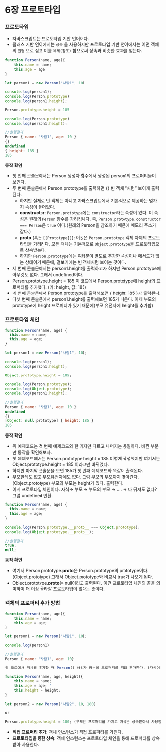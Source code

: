 # 6장 프로토타입

### 프로토타입

- 자바스크립트는 프로토타입 기반 언어이다.
- 클래스 기반 언어에서는 `상속` 을 사용하지만 프로토타입 기반 언어에서는 어떤 객체의 `원형` 으로 삼고 이를 `복제(참조)` 함으로써 상속과 비슷한 효과를 얻는다.

```jsx
function Person(name, age){
	this.name = name;
	this.age = age
}

let person1 = new Person("사람1", 10)

console.log(person1);
console.log(Person.prototype)
console.log(person1.height);

Person.prototype.height = 185

console.log(Person.prototype)
console.log(person1.height);

//실행결과
Person { name: '사람1', age: 10 }
{}
undefined
{ height: 185 }
185

```

**동작 확인**

- 첫 번째 콘솔문에서는 Person 생성자 함수에서 생성된 person1의 프로퍼티들이 보인다.
- 두 번째 콘솔문에서 Person.prototype를 출력하면 {} 빈 객체 “처럼” 보이게 출력된다.
  - 하지만 실제로 빈 객체는 아니고 자바스크립트에서 기본적으로 제공하는 몇가지 속성이 들어있다.
  - **constructor**: `Person.prototype`에는 `constructor`라는 속성이 있다. 이 속성은 원래의 `Person` 함수를 가리킵니다. 즉, `Person.prototype.constructor === Person`은 `true` 이다.(원래의 Person을 참조하기 때문에 메모리 주소가 같다.)
  - ****proto**** (혹은 `[[Prototype]]`): 이것은 `Person.prototype` 객체 자체의 프로토타입을 가리킨다. 모든 객체는 기본적으로 `Object.prototype`을 프로토타입으로 상속받는다.
  - 하지만 `Person.prototype`에는 여러분이 별도로 추가한 속성이나 메서드가 없는 상태이기 때문에, 겉보기에는 빈 객체처럼 보이는 것이다.
- 세 번째 콘솔문에서는 person1.height를 출력하고자 하지만 Person.prototype에 아무것도 없다. 그래서 undefined이다.
- Person.prototype.height = 185 이 코드에서 Person.prototype에 height의 프로퍼티를 추가했다. (키: height, 값: 185)
- 네 번째 콘솔문에서 Person.prototype를 출력해보면 { height: 185 }가 출력된다.
- 다섯 번째 콘솔문에서 person1.height를 출력해보면 185가 나온다. 이제 부모의 prototype에 height 프로퍼티가 있기 때문에(부모 유전자에 height를 추가함)

### 프로토타입 체인

```jsx
function Person(name, age) {
  this.name = name;
  this.age = age;
}

let person1 = new Person("사람1", 10);

console.log(person1);
console.log(person1.height);

Object.prototype.height = 185;

console.log(Person.prototype);
console.log(Object.prototype);
console.log(person1.height);

//실행결과
Person { name: '사람1', age: 10 }
undefined
{}
[Object: null prototype] { height: 185 }
185
```

**동작 확인**

- 위 예제코드는 첫 번째 예제코드와 한 가지만 다르고 나머지는 동일하다. 바뀐 부분만 동작을 확인해보자.
- 첫 예제코드에서는 Person.prototype.height = 185 이렇게 작성했지만 여기서는 Object.prototype.height = 185 이라고만 바뀌었다.
- 하지만 마지막 콘솔문을 보면 185가 첫 번째 예제코드와 똑같이 출력된다.
- 부모한테도 없고 부모유전자에도 없다. 그럼 부모의 부모까지 찾아간다.(Object.prototype) 부모의 부모는 height가 있다. 출력한다.
- 이게 프로토타입 체인이다. 자식→ 부모 → 부모의 부모 → …. → 다 뒤져도 없다? 그럼 undefined 반환.

```jsx
function Person(name, age) {
  this.name = name;
  this.age = age;
}

console.log(Person.prototype.__proto__ === Object.prototype);
console.log(Object.prototype.__proto__);

//실행결과
true;
null;
```

**동작 확인**

- 여기서 Person.prototype.**proto**은 Person.prototype의 prototype이다.(Object.prototype) 그래서 Object.prototype와 비교시 true가 나오게 된다.
- Object.prototype.**proto**는 null이라고 출력된다. 이건 프로토타입 체인의 끝을 의미하며 더 이상 올라갈 프로토타입이 없다는 뜻이다.

### 객체의 프로퍼티 추가 방법

```jsx
function Person(name, age){
	this.name = name;
	this.age = age;
}

let person1 = new Person("사람1", 10);

console.log(person1)

//실행결과
Person { name: "사람1", age: 10}

위 코드에서 객체를 추가할 때 Person() 생성자 함수의 프로퍼티를 직접 추가한다. (자식이 프로퍼티를 직접가짐)

function Person(name, age, height){
	this.name = name;
	this.age = age; '
	this.height = height;
}

let person2 = new Person("사람2", 10, 180)

or

Person.prototype.height = 180; (부모만 프로퍼티를 가지고 자식은 상속받아서 사용함)
```

- **직접 프로퍼티 추가**: 객체 인스턴스가 직접 프로퍼티를 가진다.
- **프로토타입을 통한 상속**: 객체 인스턴스는 프로토타입 체인을 통해 프로퍼티를 상속받아 사용한다.
